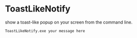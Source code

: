 # ToastLikeNotify

show a toast-like popup on your screen from the command line.
```
ToastLikeNotify.exe your message here
```
